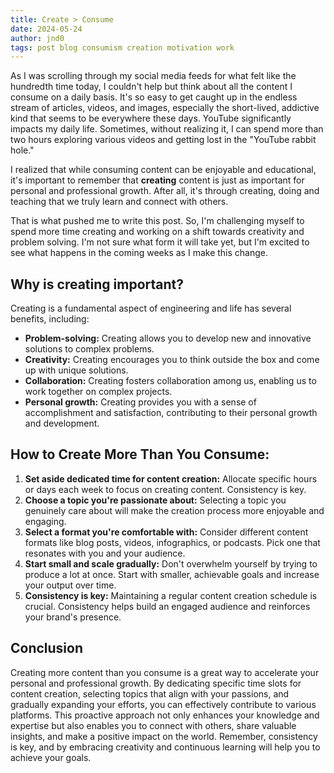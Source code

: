 ```yaml
---
title: Create > Consume
date: 2024-05-24
author: jnd0
tags: post blog consumism creation motivation work
---
```


As I was scrolling through my social media feeds for what felt like the hundredth time today, I couldn't help but think about all the content I consume on a daily basis. It's so easy to get caught up in the endless stream of articles, videos, and images, especially the short-lived, addictive kind that seems to be everywhere these days. YouTube significantly impacts my daily life. Sometimes, without realizing it, I can spend more than two hours exploring various videos and getting lost in the "YouTube rabbit hole."

I realized that while consuming content can be enjoyable and educational, it's important to remember that **creating** content is just as important for personal and professional growth. After all, it's through creating, doing and teaching that we truly learn and connect with others.

That is what pushed me to write this post. So, I'm challenging myself to spend more time creating and working on a shift towards creativity and problem solving. I'm not sure what form it will take yet, but I'm excited to see what happens in the coming weeks as I make this change.

## Why is creating important?

Creating is a fundamental aspect of engineering and life has several benefits, including:

*   **Problem-solving:** Creating allows you to develop new and innovative solutions to complex problems.
*   **Creativity:** Creating encourages you to think outside the box and come up with unique solutions.
*   **Collaboration:** Creating fosters collaboration among us, enabling us to work together on complex projects.
*   **Personal growth:** Creating provides you with a sense of accomplishment and satisfaction, contributing to their personal growth and development.

## How to Create More Than You Consume:

1.  **Set aside dedicated time for content creation:** Allocate specific hours or days each week to focus on creating content. Consistency is key.
2.  **Choose a topic you're passionate about:** Selecting a topic you genuinely care about will make the creation process more enjoyable and engaging.
3.  **Select a format you're comfortable with:** Consider different content formats like blog posts, videos, infographics, or podcasts. Pick one that resonates with you and your audience.
4.  **Start small and scale gradually:** Don't overwhelm yourself by trying to produce a lot at once. Start with smaller, achievable goals and increase your output over time.
5.  **Consistency is key:** Maintaining a regular content creation schedule is crucial. Consistency helps build an engaged audience and reinforces your brand's presence.

## Conclusion

Creating more content than you consume is a great way to accelerate your personal and professional growth. By dedicating specific time slots for content creation, selecting topics that align with your passions, and gradually expanding your efforts, you can effectively contribute to various platforms. This proactive approach not only enhances your knowledge and expertise but also enables you to connect with others, share valuable insights, and make a positive impact on the world. Remember, consistency is key, and by embracing creativity and continuous learning will help you to achieve your goals.
